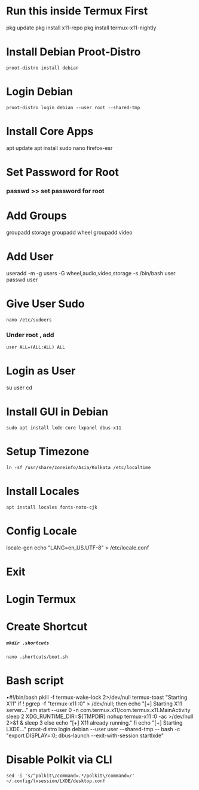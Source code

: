# Run this inside Termux First

pkg update
pkg install x11-repo
pkg install termux-x11-nightly


# Install Debian Proot-Distro

`proot-distro install debian`

# Login Debian

`proot-distro login debian --user root --shared-tmp`

# Install Core Apps

apt update
apt install sudo nano firefox-esr

# Set Password for Root

### passwd >> set password for root

# Add Groups

groupadd storage
groupadd wheel
groupadd video

# Add User

useradd -m -g users -G wheel,audio,video,storage -s /bin/bash user
passwd user

# Give User Sudo

`nano /etc/sudoers`
### Under root , add 

`user ALL=(ALL:ALL) ALL`

# Login as User

su user
cd

# Install GUI in Debian

`sudo apt install lxde-core lxpanel dbus-x11`

# Setup Timezone

`ln -sf /usr/share/zoneinfo/Asia/Kolkata /etc/localtime`

# Install Locales

`apt install locales fonts-noto-cjk`

# Config Locale

locale-gen
echo "LANG=en_US.UTF-8" > /etc/locale.conf

# Exit

# Login Termux

# Create Shortcut

##### `mkdir .shortcuts`
`nano .shortcuts/boot.sh`

# Bash script

•#!/bin/bash
pkill -f termux-wake-lock 2>/dev/null
termux-toast "Starting X11"
if ! pgrep -f "termux-x11 :0" > /dev/null; then
echo "[+] Starting X11 server..."
am start --user 0 -n com.termux.x11/com.termux.x11.MainActivity
sleep 2
XDG_RUNTIME_DIR=${TMPDIR}
nohup termux-x11 :0 -ac >/dev/null 2>&1 &
sleep 3
else
echo "[+] X11 already running."
fi
echo "[+] Starting LXDE..."
proot-distro login debian --user user --shared-tmp -- bash -c \
"export DISPLAY=:0; dbus-launch --exit-with-session startlxde"

# Disable Polkit via CLI

`sed -i 's/^polkit\/command=.*/polkit\/command=/' ~/.config/lxsession/LXDE/desktop.conf`



